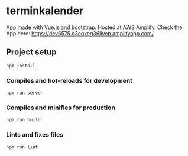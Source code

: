 # terminkalender
App made with Vue.js and bootstrap. Hosted at AWS Amplify.
Check the App here: https://dev6575.d3eqxeg36llvep.amplifyapp.com/


## Project setup
```
npm install
```

### Compiles and hot-reloads for development
```
npm run serve
```

### Compiles and minifies for production
```
npm run build
```

### Lints and fixes files
```
npm run lint
```


